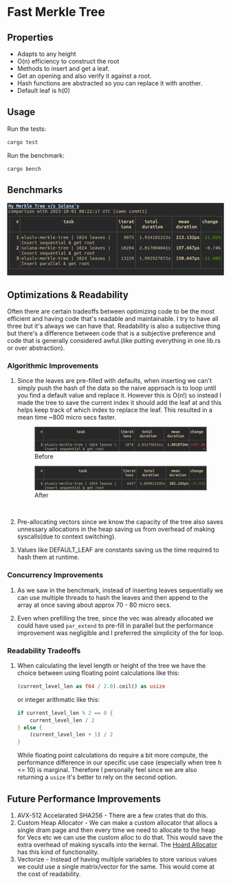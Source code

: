 # Fast Merkle Tree


## Properties
- Adapts to any height
- O(n) efficiency to construct the root
- Methods to insert and get a leaf.
- Get an opening and also verify it against a root.
- Hash functions are abstracted so you can replace it with another.
- Default leaf is h(0)

## Usage

Run the tests:
```rs
cargo test
```

Run the benchmark:
```
cargo bench
```
## Benchmarks
![Benchmark-1](images/benchmark-1.png)
## Optimizations & Readability
Often there are certain tradeoffs between optimizing code to be
the most efficient and having code that's readable and maintainable.
I try to have all three but it's always we can have that. Readability
is also a subjective thing but there's a difference between code that is
a subjective preference and code that is generally considered awful.(like putting everything in one lib.rs or over abstraction).

### Algorithmic Improvements
1. Since the leaves are pre-filled with defaults, when inserting we can't simply push the hash of the data so the naive approach is to loop until you find a default value and replace it. However this is O(n!) so instead I made the tree to save the current index it should add the leaf at and this helps keep track of which index to replace the leaf. This resulted in a mean time ~800 micro secs faster.

    <figure>
    <img src="images/1-before.png" alt="Before">
    <figcaption>Before</figcaption>
    </figure>
    <figure>
    <img src="images/1-after.png" alt="After">
    <figcaption>After</figcaption>
    </figure>
    <br/>
2. Pre-allocating vectors since we know the capacity of the tree also saves unnessary allocations
in the heap saving us from overhead of making syscalls(due to context switching). 

3. Values like DEFAULT_LEAF are constants saving us the time required to hash them at runtime.

### Concurrency Improvements
1. As we saw in the benchmark, instead of inserting leaves sequentially we can use multiple threads to hash the leaves and then append to the array at once saving about approx 70 - 80 micro secs.

2. Even when prefilling the tree, since the vec was already allocated we could have used `par_extend` to pre-fill in parallel but the performance improvement was negligible and I preferred the simplicity of the for loop.
### Readability Tradeoffs
1. When calculating the level length or height of the tree we have the choice between using floating point calculations like this:
    ```rs
    (current_level_len as f64 / 2.0).ceil() as usize
    ```
    or integer arithmatic like this:
    ```rs
    if current_level_len % 2 == 0 {
        current_level_len / 2
    } else {
        (current_level_len + 1) / 2
    }
    ```

    While floating point calculations do require a bit more compute, the performance
    difference in our specific use case (especially when tree h <= 10) is
    marginal. Therefore I personally feel since we are also returning a `usize` it's better
    to rely on the second option.

## Future Performance Improvements
1. AVX-512 Accelarated SHA256 - There are a few crates that do this.
2. Custom Heap Allocator - We can make a custom allocator that allocs a single dram page and then every time we need to allocate to the heap for Vecs etc we can use the custom alloc to do that. This would save the extra overhead of making syscalls into the kernal. The [Hoard Allocator](https://www.cs.utexas.edu/users/mckinley/papers/asplos-2000.pdf) has this kind of functionality.
3. Vectorize - Instead of having multiple variables to store various values we could use a single matrix/vector for the same. This would come at the cost of readability.
